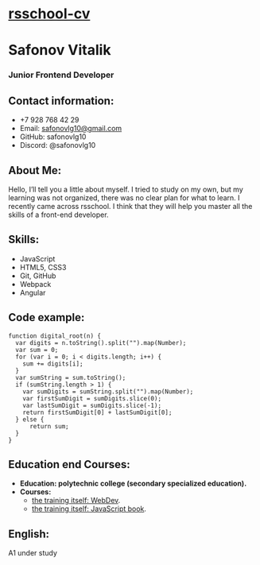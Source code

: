 # [rsschool-cv](https://safonovlg10.github.io/rsschool-cv/cv)
# Safonov Vitalik
### Junior Frontend Developer


## Contact information:
* +7 928 768 42 29
* Email: safonovlg10@gmail.com
* GitHub: safonovlg10
* Discord: @safonovlg10
## About Me:
Hello, I’ll tell you a little about myself. I tried to study on my own, but my learning was not organized, there was no clear plan for what to learn. I recently came across rsschool. I think that they will help you master all the skills of a front-end developer.

## Skills:
* JavaScript
* HTML5, CSS3
* Git, GitHub
* Webpack
* Angular
## Code example:
```
function digital_root(n) {
  var digits = n.toString().split("").map(Number);
  var sum = 0;
  for (var i = 0; i < digits.length; i++) {
    sum += digits[i];
  }
  var sumString = sum.toString();
  if (sumString.length > 1) {
    var sumDigits = sumString.split("").map(Number);
    var firstSumDigit = sumDigits.slice(0);
    var lastSumDigit = sumDigits.slice(-1);
    return firstSumDigit[0] + lastSumDigit[0];
  } else {
      return sum;
  }
}
```

## Education end Courses:

* __Education: polytechnic college (secondary specialized education).__
* __Courses:__
    + [the training itself: WebDev](https://www.youtube.com/channel/UCE9ODjNIkOHrnSdkYWLfYhg).
    + [the training itself: JavaScript book](https://learn.javascript.ru/).

## English:
A1 under study